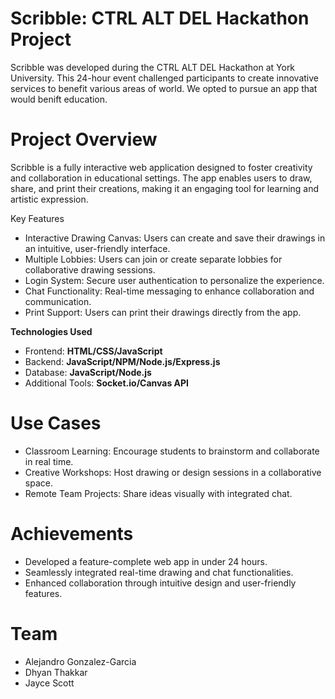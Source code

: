 # Scribble: CTRL ALT DEL Hackathon Project
Scribble was developed during the CTRL ALT DEL Hackathon at York University. This 24-hour event challenged participants to create innovative services to benefit various areas of world. We opted to pursue an app that would benift education.

# Project Overview
Scribble is a fully interactive web application designed to foster creativity and collaboration in educational settings. The app enables users to draw, share, and print their creations, making it an engaging tool for learning and artistic expression.

Key Features
- Interactive Drawing Canvas: Users can create and save their drawings in an intuitive, user-friendly interface.
- Multiple Lobbies: Users can join or create separate lobbies for collaborative drawing sessions.
- Login System: Secure user authentication to personalize the experience.
- Chat Functionality: Real-time messaging to enhance collaboration and communication.
- Print Support: Users can print their drawings directly from the app.

**Technologies Used**
- Frontend: **HTML/CSS/JavaScript**
- Backend: **JavaScript/NPM/Node.js/Express.js**
- Database: **JavaScript/Node.js**
- Additional Tools: **Socket.io/Canvas API**

# Use Cases
- Classroom Learning: Encourage students to brainstorm and collaborate in real time.
- Creative Workshops: Host drawing or design sessions in a collaborative space.
- Remote Team Projects: Share ideas visually with integrated chat.

# Achievements
- Developed a feature-complete web app in under 24 hours.
- Seamlessly integrated real-time drawing and chat functionalities.
- Enhanced collaboration through intuitive design and user-friendly features.

# Team
- Alejandro Gonzalez-Garcia
- Dhyan Thakkar
- Jayce Scott


